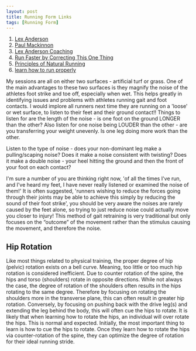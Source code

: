 ```yaml
---
layout: post
title: Running Form Links
tags: [Running Form]
---
```

1. [Lex Anderson](https://theconversation.com/listen-up-running-sounds-contain-clues-for-injury-prevention-69395)
2. [Paul Mackinnon](https://www.thebalancedrunner.com.au)
3. [Lex Anderson Coaching](https://www.facebook.com/lexandersoncoaching/)
4. [Run Faster by Correcting This One Thing](https://www.youtube.com/watch?v=83UDiMMBJRU)
5. [Principles of Natural Running](https://www.youtube.com/watch?v=zSIDRHUWlVo)
6. [learn how to run properly](https://www.youtube.com/watch?v=KmHdKti34D0)



My sessions are all on either two surfaces - artificial turf or grass. One of the main advantages to these two surfaces is they magnify the noise of the athletes foot strike and toe off, especially when wet. 
This helps greatly in identifying issues and problems with athletes running gait and foot contacts. I would implore all runners next time they are running on a 'loose' or wet surface, to listen to their feet and their ground contact!! Things to listen for are the length of the noise - is one foot on the ground LONGER than the other? 
Also listen for one noise being LOUDER than the other - are you transferring your weight unevenly. Is one leg doing more work than the other.

Listen to the type of noise - does your non-dominant leg make a pulling/scaping noise? Does it make a noise consistent with twisting? Does it make a double noise - your heel hitting the ground and then the front of your foot on each contact?

I'm sure a number of you are thinking right now, 'of all the times I've run, and I've heard my feet, I have never really listened or examined the noise of them!' It is often suggested, 'runners wishing to reduce the forces going through their joints may be able to achieve this simply by reducing the sound of their foot strike', you should be very aware the noises are rarely caused by the feet alone, so trying to just reduce noise could actually move you closer to injury! This method of gait retraining is very traditional but only focuses on the “outcome” of the movement rather than the stimulus causing the movement, and therefore the noise. 

## Hip Rotation
Like most things related to physical training, the proper degree of hip (pelvic) rotation exists on a bell curve. Meaning, too little or too much hip rotation is considered inefficient.
Due to counter rotation of the spine, the hips and torso (shoulders) rotate in opposite directions. While not always the case, the degree of rotation of the shoulders often results in the hips rotating to the same degree. Therefore by focusing on rotating the shoulders more in the transverse plane, this can often result in greater hip rotation.
Conversely, by focusing on pushing back with the drive leg(s) and extending the leg behind the body, this will often cue the hips to rotate.
It is likely that when learning how to rotate the hips, an individual will over rotate the hips. This is normal and expected. Initially, the most important thing to learn is how to cue the hips to rotate. Once they learn how to rotate the hips via counter-rotation of the spine, they can optimize the degree of rotation for their ideal running stride.

